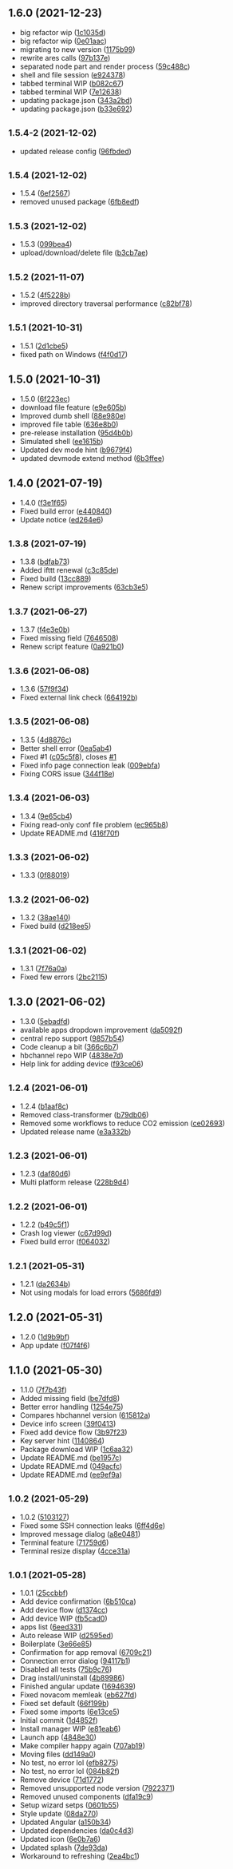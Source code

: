 ## 1.6.0 (2021-12-23)

* big refactor wip ([1c1035d](https://github.com/webosbrew/dev-manager-desktop/commit/1c1035d))
* big refactor wip ([0e01aac](https://github.com/webosbrew/dev-manager-desktop/commit/0e01aac))
* migrating to new version ([1175b99](https://github.com/webosbrew/dev-manager-desktop/commit/1175b99))
* rewrite ares calls ([97b137e](https://github.com/webosbrew/dev-manager-desktop/commit/97b137e))
* separated node part and render process ([59c488c](https://github.com/webosbrew/dev-manager-desktop/commit/59c488c))
* shell and file session ([e924378](https://github.com/webosbrew/dev-manager-desktop/commit/e924378))
* tabbed terminal WIP ([b082c67](https://github.com/webosbrew/dev-manager-desktop/commit/b082c67))
* tabbed terminal WIP ([7e12638](https://github.com/webosbrew/dev-manager-desktop/commit/7e12638))
* updating package.json ([343a2bd](https://github.com/webosbrew/dev-manager-desktop/commit/343a2bd))
* updating package.json ([b33e692](https://github.com/webosbrew/dev-manager-desktop/commit/b33e692))



## <small>1.5.4-2 (2021-12-02)</small>

* updated release config ([96fbded](https://github.com/webosbrew/dev-manager-desktop/commit/96fbded))



## <small>1.5.4 (2021-12-02)</small>

* 1.5.4 ([6ef2567](https://github.com/webosbrew/dev-manager-desktop/commit/6ef2567))
* removed unused package ([6fb8edf](https://github.com/webosbrew/dev-manager-desktop/commit/6fb8edf))



## <small>1.5.3 (2021-12-02)</small>

* 1.5.3 ([099bea4](https://github.com/webosbrew/dev-manager-desktop/commit/099bea4))
* upload/download/delete file ([b3cb7ae](https://github.com/webosbrew/dev-manager-desktop/commit/b3cb7ae))



## <small>1.5.2 (2021-11-07)</small>

* 1.5.2 ([4f5228b](https://github.com/webosbrew/dev-manager-desktop/commit/4f5228b))
* improved directory traversal performance ([c82bf78](https://github.com/webosbrew/dev-manager-desktop/commit/c82bf78))



## <small>1.5.1 (2021-10-31)</small>

* 1.5.1 ([2d1cbe5](https://github.com/webosbrew/dev-manager-desktop/commit/2d1cbe5))
* fixed path on Windows ([f4f0d17](https://github.com/webosbrew/dev-manager-desktop/commit/f4f0d17))



## 1.5.0 (2021-10-31)

* 1.5.0 ([6f223ec](https://github.com/webosbrew/dev-manager-desktop/commit/6f223ec))
* download file feature ([e9e605b](https://github.com/webosbrew/dev-manager-desktop/commit/e9e605b))
* Improved dumb shell ([88e980e](https://github.com/webosbrew/dev-manager-desktop/commit/88e980e))
* improved file table ([636e8b0](https://github.com/webosbrew/dev-manager-desktop/commit/636e8b0))
* pre-release installation ([95d4b0b](https://github.com/webosbrew/dev-manager-desktop/commit/95d4b0b))
* Simulated shell ([ee1615b](https://github.com/webosbrew/dev-manager-desktop/commit/ee1615b))
* Updated dev mode hint ([b9679f4](https://github.com/webosbrew/dev-manager-desktop/commit/b9679f4))
* updated devmode extend method ([6b3ffee](https://github.com/webosbrew/dev-manager-desktop/commit/6b3ffee))



## 1.4.0 (2021-07-19)

* 1.4.0 ([f3e1f65](https://github.com/webosbrew/dev-manager-desktop/commit/f3e1f65))
* Fixed build error ([e440840](https://github.com/webosbrew/dev-manager-desktop/commit/e440840))
* Update notice ([ed264e6](https://github.com/webosbrew/dev-manager-desktop/commit/ed264e6))



## <small>1.3.8 (2021-07-19)</small>

* 1.3.8 ([bdfab73](https://github.com/webosbrew/dev-manager-desktop/commit/bdfab73))
* Added ifttt renewal ([c3c85de](https://github.com/webosbrew/dev-manager-desktop/commit/c3c85de))
* Fixed build ([13cc889](https://github.com/webosbrew/dev-manager-desktop/commit/13cc889))
* Renew script improvements ([63cb3e5](https://github.com/webosbrew/dev-manager-desktop/commit/63cb3e5))



## <small>1.3.7 (2021-06-27)</small>

* 1.3.7 ([f4e3e0b](https://github.com/webosbrew/dev-manager-desktop/commit/f4e3e0b))
* Fixed missing field ([7646508](https://github.com/webosbrew/dev-manager-desktop/commit/7646508))
* Renew script feature ([0a921b0](https://github.com/webosbrew/dev-manager-desktop/commit/0a921b0))



## <small>1.3.6 (2021-06-08)</small>

* 1.3.6 ([57f9f34](https://github.com/webosbrew/dev-manager-desktop/commit/57f9f34))
* Fixed external link check ([664192b](https://github.com/webosbrew/dev-manager-desktop/commit/664192b))



## <small>1.3.5 (2021-06-08)</small>

* 1.3.5 ([4d8876c](https://github.com/webosbrew/dev-manager-desktop/commit/4d8876c))
* Better shell error ([0ea5ab4](https://github.com/webosbrew/dev-manager-desktop/commit/0ea5ab4))
* Fixed #1 ([c05c5f8](https://github.com/webosbrew/dev-manager-desktop/commit/c05c5f8)), closes [#1](https://github.com/webosbrew/dev-manager-desktop/issues/1)
* Fixed info page connection leak ([009ebfa](https://github.com/webosbrew/dev-manager-desktop/commit/009ebfa))
* Fixing CORS issue ([344f18e](https://github.com/webosbrew/dev-manager-desktop/commit/344f18e))



## <small>1.3.4 (2021-06-03)</small>

* 1.3.4 ([9e65cb4](https://github.com/webosbrew/dev-manager-desktop/commit/9e65cb4))
* Fixing read-only conf file problem ([ec965b8](https://github.com/webosbrew/dev-manager-desktop/commit/ec965b8))
* Update README.md ([416f70f](https://github.com/webosbrew/dev-manager-desktop/commit/416f70f))



## <small>1.3.3 (2021-06-02)</small>

* 1.3.3 ([0f88019](https://github.com/webosbrew/dev-manager-desktop/commit/0f88019))



## <small>1.3.2 (2021-06-02)</small>

* 1.3.2 ([38ae140](https://github.com/webosbrew/dev-manager-desktop/commit/38ae140))
* Fixed build ([d218ee5](https://github.com/webosbrew/dev-manager-desktop/commit/d218ee5))



## <small>1.3.1 (2021-06-02)</small>

* 1.3.1 ([7f76a0a](https://github.com/webosbrew/dev-manager-desktop/commit/7f76a0a))
* Fixed few errors ([2bc2115](https://github.com/webosbrew/dev-manager-desktop/commit/2bc2115))



## 1.3.0 (2021-06-02)

* 1.3.0 ([5ebadfd](https://github.com/webosbrew/dev-manager-desktop/commit/5ebadfd))
* available apps dropdown improvement ([da5092f](https://github.com/webosbrew/dev-manager-desktop/commit/da5092f))
* central repo support ([9857b54](https://github.com/webosbrew/dev-manager-desktop/commit/9857b54))
* Code cleanup a bit ([366c6b7](https://github.com/webosbrew/dev-manager-desktop/commit/366c6b7))
* hbchannel repo WIP ([4838e7d](https://github.com/webosbrew/dev-manager-desktop/commit/4838e7d))
* Help link for adding device ([f93ce06](https://github.com/webosbrew/dev-manager-desktop/commit/f93ce06))



## <small>1.2.4 (2021-06-01)</small>

* 1.2.4 ([b1aaf8c](https://github.com/webosbrew/dev-manager-desktop/commit/b1aaf8c))
* Removed class-transformer ([b79db06](https://github.com/webosbrew/dev-manager-desktop/commit/b79db06))
* Removed some workflows to reduce CO2 emission ([ce02693](https://github.com/webosbrew/dev-manager-desktop/commit/ce02693))
* Updated release name ([e3a332b](https://github.com/webosbrew/dev-manager-desktop/commit/e3a332b))



## <small>1.2.3 (2021-06-01)</small>

* 1.2.3 ([daf80d6](https://github.com/webosbrew/dev-manager-desktop/commit/daf80d6))
* Multi platform release ([228b9d4](https://github.com/webosbrew/dev-manager-desktop/commit/228b9d4))



## <small>1.2.2 (2021-06-01)</small>

* 1.2.2 ([b49c5f1](https://github.com/webosbrew/dev-manager-desktop/commit/b49c5f1))
* Crash log viewer ([c67d99d](https://github.com/webosbrew/dev-manager-desktop/commit/c67d99d))
* Fixed build error ([f064032](https://github.com/webosbrew/dev-manager-desktop/commit/f064032))



## <small>1.2.1 (2021-05-31)</small>

* 1.2.1 ([da2634b](https://github.com/webosbrew/dev-manager-desktop/commit/da2634b))
* Not using modals for load errors ([5686fd9](https://github.com/webosbrew/dev-manager-desktop/commit/5686fd9))



## 1.2.0 (2021-05-31)

* 1.2.0 ([1d9b9bf](https://github.com/webosbrew/dev-manager-desktop/commit/1d9b9bf))
* App update ([f07f4f6](https://github.com/webosbrew/dev-manager-desktop/commit/f07f4f6))



## 1.1.0 (2021-05-30)

* 1.1.0 ([7f7b43f](https://github.com/webosbrew/dev-manager-desktop/commit/7f7b43f))
* Added missing field ([be7dfd8](https://github.com/webosbrew/dev-manager-desktop/commit/be7dfd8))
* Better error handling ([1254e75](https://github.com/webosbrew/dev-manager-desktop/commit/1254e75))
* Compares hbchannel version ([615812a](https://github.com/webosbrew/dev-manager-desktop/commit/615812a))
* Device info screen ([39f0413](https://github.com/webosbrew/dev-manager-desktop/commit/39f0413))
* Fixed add device flow ([3b97f23](https://github.com/webosbrew/dev-manager-desktop/commit/3b97f23))
* Key server hint ([1140864](https://github.com/webosbrew/dev-manager-desktop/commit/1140864))
* Package download WIP ([1c6aa32](https://github.com/webosbrew/dev-manager-desktop/commit/1c6aa32))
* Update README.md ([be1957c](https://github.com/webosbrew/dev-manager-desktop/commit/be1957c))
* Update README.md ([049acfc](https://github.com/webosbrew/dev-manager-desktop/commit/049acfc))
* Update README.md ([ee9ef9a](https://github.com/webosbrew/dev-manager-desktop/commit/ee9ef9a))



## <small>1.0.2 (2021-05-29)</small>

* 1.0.2 ([5103127](https://github.com/webosbrew/dev-manager-desktop/commit/5103127))
* Fixed some SSH connection leaks ([6ff4d6e](https://github.com/webosbrew/dev-manager-desktop/commit/6ff4d6e))
* Improved message dialog ([a8e0481](https://github.com/webosbrew/dev-manager-desktop/commit/a8e0481))
* Terminal feature ([71759d6](https://github.com/webosbrew/dev-manager-desktop/commit/71759d6))
* Terminal resize display ([4cce31a](https://github.com/webosbrew/dev-manager-desktop/commit/4cce31a))



## <small>1.0.1 (2021-05-28)</small>

* 1.0.1 ([25ccbbf](https://github.com/webosbrew/dev-manager-desktop/commit/25ccbbf))
* Add device confirmation ([6b510ca](https://github.com/webosbrew/dev-manager-desktop/commit/6b510ca))
* Add device flow ([d1374cc](https://github.com/webosbrew/dev-manager-desktop/commit/d1374cc))
* Add device WIP ([fb5cad0](https://github.com/webosbrew/dev-manager-desktop/commit/fb5cad0))
* apps list ([6eed331](https://github.com/webosbrew/dev-manager-desktop/commit/6eed331))
* Auto release WIP ([d2595ed](https://github.com/webosbrew/dev-manager-desktop/commit/d2595ed))
* Boilerplate ([3e66e85](https://github.com/webosbrew/dev-manager-desktop/commit/3e66e85))
* Confirmation for app removal ([6709c21](https://github.com/webosbrew/dev-manager-desktop/commit/6709c21))
* Connection error dialog ([94117b1](https://github.com/webosbrew/dev-manager-desktop/commit/94117b1))
* Disabled all tests ([75b9c76](https://github.com/webosbrew/dev-manager-desktop/commit/75b9c76))
* Drag install/uninstall ([4b89986](https://github.com/webosbrew/dev-manager-desktop/commit/4b89986))
* Finished angular update ([1694639](https://github.com/webosbrew/dev-manager-desktop/commit/1694639))
* Fixed novacom memleak ([eb627fd](https://github.com/webosbrew/dev-manager-desktop/commit/eb627fd))
* Fixed set default ([66f199b](https://github.com/webosbrew/dev-manager-desktop/commit/66f199b))
* Fixed some imports ([6e13ce5](https://github.com/webosbrew/dev-manager-desktop/commit/6e13ce5))
* Initial commit ([1d4852f](https://github.com/webosbrew/dev-manager-desktop/commit/1d4852f))
* Install manager WIP ([e81eab6](https://github.com/webosbrew/dev-manager-desktop/commit/e81eab6))
* Launch app ([4848e30](https://github.com/webosbrew/dev-manager-desktop/commit/4848e30))
* Make compiler happy again ([707ab19](https://github.com/webosbrew/dev-manager-desktop/commit/707ab19))
* Moving files ([dd149a0](https://github.com/webosbrew/dev-manager-desktop/commit/dd149a0))
* No test, no error lol ([efb8275](https://github.com/webosbrew/dev-manager-desktop/commit/efb8275))
* No test, no error lol ([084b82f](https://github.com/webosbrew/dev-manager-desktop/commit/084b82f))
* Remove device ([71d1772](https://github.com/webosbrew/dev-manager-desktop/commit/71d1772))
* Removed unsupported node version ([7922371](https://github.com/webosbrew/dev-manager-desktop/commit/7922371))
* Removed unused components ([dfa19c9](https://github.com/webosbrew/dev-manager-desktop/commit/dfa19c9))
* Setup wizard setps ([0601b55](https://github.com/webosbrew/dev-manager-desktop/commit/0601b55))
* Style update ([08da270](https://github.com/webosbrew/dev-manager-desktop/commit/08da270))
* Updated Angular ([a150b34](https://github.com/webosbrew/dev-manager-desktop/commit/a150b34))
* Updated dependencies ([da0c4d3](https://github.com/webosbrew/dev-manager-desktop/commit/da0c4d3))
* Updated icon ([6e0b7a6](https://github.com/webosbrew/dev-manager-desktop/commit/6e0b7a6))
* Updated splash ([7de93da](https://github.com/webosbrew/dev-manager-desktop/commit/7de93da))
* Workaround to refreshing ([2ea4bc1](https://github.com/webosbrew/dev-manager-desktop/commit/2ea4bc1))



